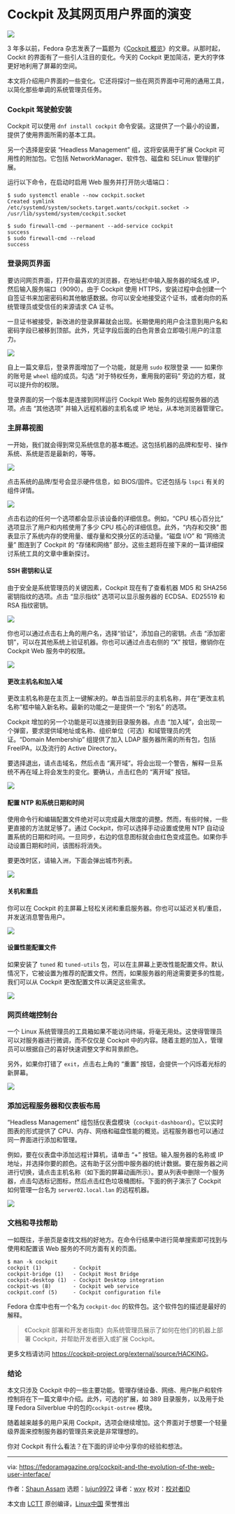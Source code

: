 [#]: collector: (lujun9972)
[#]: translator: (wxy)
[#]: reviewer: ( )
[#]: publisher: ( )
[#]: url: ( )
[#]: subject: (Cockpit and the evolution of the Web User Interface)
[#]: via: (https://fedoramagazine.org/cockpit-and-the-evolution-of-the-web-user-interface/)
[#]: author: (Shaun Assam https://fedoramagazine.org/author/sassam/)

Cockpit 及其网页用户界面的演变
======

![][1]

3 年多以前，Fedora 杂志发表了一篇题为《[Cockpit 概览][2]》的文章。从那时起，Cockit 的界面有了一些引人注目的变化。今天的 Cockpit 更加简洁，更大的字体更好地利用了屏幕的空间。

本文将介绍用户界面的一些变化。它还将探讨一些在网页界面中可用的通用工具，以简化那些单调的系统管理员任务。

### Cockpit 驾驶舱安装

Cockpit 可以使用 `dnf install cockpit` 命令安装。这提供了一个最小的设置，提供了使用界面所需的基本工具。

另一个选择是安装 “Headless Management” 组，这将安装用于扩展 Cockpit 可用性的附加包。它包括 NetworkManager、软件包、磁盘和 SELinux 管理的扩展。

运行以下命令，在启动时启用 Web 服务并打开防火墙端口：

```
$ sudo systemctl enable --now cockpit.socket
Created symlink /etc/systemd/system/sockets.target.wants/cockpit.socket -> /usr/lib/systemd/system/cockpit.socket

$ sudo firewall-cmd --permanent --add-service cockpit
success
$ sudo firewall-cmd --reload
success
```

### 登录网页界面

要访问网页界面，打开你最喜欢的浏览器，在地址栏中输入服务器的域名或 IP，然后输入服务端口（9090）。由于 Cockpit 使用 HTTPS，安装过程中会创建一个自签证书来加密密码和其他敏感数据。你可以安全地接受这个证书，或者向你的系统管理员或受信任的来源请求 CA 证书。

一旦证书被接受，新改进的登录屏幕就会出现。长期使用的用户会注意到用户名和密码字段已被移到顶部。此外，凭证字段后面的白色背景会立即吸引用户的注意力。

![][3]

自上一篇文章后，登录界面增加了一个功能，就是用 `sudo` 权限登录 —— 如果你的账号是 `wheel` 组的成员。勾选 “对于特权任务，重用我的密码” 旁边的方框，就可以提升你的权限。

登录界面的另一个版本是连接到同样运行 Cockpit Web 服务的远程服务器的选项。点击 “其他选项” 并输入远程机器的主机名或 IP 地址，从本地浏览器管理它。

### 主屏幕视图

一开始，我们就会得到常见系统信息的基本概述。这包括机器的品牌和型号、操作系统、系统是否是最新的，等等。

![][4]

点击系统的品牌/型号会显示硬件信息，如 BIOS/固件。它还包括与 `lspci` 有关的组件详情。


![][5]

点击右边的任何一个选项都会显示该设备的详细信息。例如，“CPU 核心百分比” 选项显示了用户和内核使用了多少 CPU 核心的详细信息。此外，“内存和交换” 图表显示了系统内存的使用量、缓存量和交换分区的活动量。“磁盘 I/O” 和 “网络流量” 图连到了 Cockpit 的 “存储和网络” 部分。这些主题将在接下来的一篇详细探讨系统工具的文章中重新探讨。

#### SSH 密钥和认证

由于安全是系统管理员的关键因素，Cockpit 现在有了查看机器 MD5 和 SHA256 密钥指纹的选项。点击 “显示指纹” 选项可以显示服务器的 ECDSA、ED25519 和 RSA 指纹密钥。

![][6]

你也可以通过点击右上角的用户名，选择“验证”，添加自己的密钥。点击 “添加密钥”，可以在其他系统上验证机器。你也可以通过点击右侧的 “X” 按钮，撤销你在 Cockpit Web 服务中的权限。

![][7]

#### 更改主机名和加入域

更改主机名称是在主页上一键解决的。单击当前显示的主机名称，并在“更改主机名称”框中输入新名称。最新的功能之一是提供一个 “别名” 的选项。

Cockpit 增加的另一个功能是可以连接到目录服务器。点击 “加入域”，会出现一个弹窗，要求提供域地址或名称、组织单位（可选）和域管理员的凭证。“Domain Membership” 组提供了加入 LDAP 服务器所需的所有包，包括 FreeIPA，以及流行的 Active Directory。

要选择退出，请点击域名，然后点击 “离开域”。将会出现一个警告，解释一旦系统不再在域上将会发生的变化。要确认，点击红色的 “离开域” 按钮。

![][8]

#### 配置 NTP 和系统日期和时间

使用命令行和编辑配置文件绝对可以完成最大限度的调整。然而，有些时候，一些更直接的方法就足够了。通过 Cockpit，你可以选择手动设置或使用 NTP 自动设置系统的日期和时间。一旦同步，右边的信息图标就会由红色变成蓝色。如果你手动设置日期和时间，该图标将消失。

要更改时区，请输入洲，下面会弹出城市列表。

![][9]

#### 关机和重启

你可以在 Cockpit 的主屏幕上轻松关闭和重启服务器。你也可以延迟关机/重启，并发送消息警告用户。

![][10]

#### 设置性能配置文件

如果安装了 `tuned` 和 `tuned-utils` 包，可以在主屏幕上更改性能配置文件。默认情况下，它被设置为推荐的配置文件。然而，如果服务器的用途需要更多的性能，我们可以从 Cockpit 更改配置文件以满足这些需求。

![][11]

### 网页终端控制台

一个 Linux 系统管理员的工具箱如果不能访问终端，将毫无用处。这使得管理员可以对服务器进行微调，而不仅仅是 Cockpit 中的内容。随着主题的加入，管理员可以根据自己的喜好快速调整文字和背景颜色。

另外，如果你打错了 `exit`，点击右上角的 “重置” 按钮，会提供一个闪烁着光标的新屏幕。

![][12]

### 添加远程服务器和仪表板布局

“Headless Management” 组包括仪表盘模块（`cockpit-dashboard`）。它以实时图表的形式提供了 CPU、内存、网络和磁盘性能的概览。远程服务器也可以通过同一界面进行添加和管理。

例如，要在仪表盘中添加远程计算机，请单击 “+” 按钮。输入服务器的名称或 IP 地址，并选择你要的颜色。这有助于区分图中服务器的统计数据。要在服务器之间进行切换，请点击主机名称（如下面的屏幕动画所示）。要从列表中删除一个服务器，点击勾选标记图标，然后点击红色垃圾桶图标。下面的例子演示了 Cockpit 如何管理一台名为 `server02.local.lan` 的远程机器。

![][13]

### 文档和寻找帮助

一如既往，手册页是查找文档的好地方。在命令行结果中进行简单搜索即可找到与使用和配置该 Web 服务的不同方面有关的页面。

```
$ man -k cockpit
cockpit (1)          - Cockpit
cockpit-bridge (1)   - Cockpit Host Bridge
cockpit-desktop (1)  - Cockpit Desktop integration
cockpit-ws (8)       - Cockpit web service
cockpit.conf (5)     - Cockpit configuration file
```

Fedora 仓库中也有一个名为 `cockpit-doc` 的软件包。这个软件包的描述是最好的解释。

> 《Cockpit 部署和开发者指南》向系统管理员展示了如何在他们的机器上部署 Cockpit，并帮助开发者嵌入或扩展 Cockpit。

更多文档请访问 <https://cockpit-project.org/external/source/HACKING>。

### 结论

本文只涉及 Cockpit 中的一些主要功能。管理存储设备、网络、用户账户和软件控制将在下一篇文章中介绍。此外，可选的扩展，如 389 目录服务，以及用于处理 Fedora Silverblue 中的包的`cockpit-ostree` 模块。

随着越来越多的用户采用 Cockpit，选项会继续增加。这个界面对于想要一个轻量级界面来控制服务器的管理员来说是非常理想的。

你对 Cockpit 有什么看法？在下面的评论中分享你的经验和想法。


--------------------------------------------------------------------------------

via: https://fedoramagazine.org/cockpit-and-the-evolution-of-the-web-user-interface/

作者：[Shaun Assam][a]
选题：[lujun9972][b]
译者：[wxy](https://github.com/wxy)
校对：[校对者ID](https://github.com/校对者ID)

本文由 [LCTT](https://github.com/LCTT/TranslateProject) 原创编译，[Linux中国](https://linux.cn/) 荣誉推出

[a]: https://fedoramagazine.org/author/sassam/
[b]: https://github.com/lujun9972
[1]: https://fedoramagazine.org/wp-content/uploads/2019/08/cockpit-816x345.jpg
[2]: https://fedoramagazine.org/cockpit-overview/
[3]: https://fedoramagazine.org/wp-content/uploads/2019/08/cockpit-login-screen.png
[4]: https://fedoramagazine.org/wp-content/uploads/2019/08/cockpit-home-screen.png
[5]: https://fedoramagazine.org/wp-content/uploads/2019/08/cockpit-system-info.gif
[6]: https://fedoramagazine.org/wp-content/uploads/2019/08/cockpit-ssh-key-fingerprints.png
[7]: https://fedoramagazine.org/wp-content/uploads/2019/08/cockpit-authentication.png
[8]: https://fedoramagazine.org/wp-content/uploads/2019/08/cockpit-hostname-domain.gif
[9]: https://fedoramagazine.org/wp-content/uploads/2019/08/cockpit-date-time.png
[10]: https://fedoramagazine.org/wp-content/uploads/2019/08/cockpit-power-options.gif
[11]: https://fedoramagazine.org/wp-content/uploads/2019/08/cockpit-tuned.gif
[12]: https://fedoramagazine.org/wp-content/uploads/2019/08/cockpit-terminal.gif
[13]: https://fedoramagazine.org/wp-content/uploads/2019/08/cockpit-add-remote-servers.gif
